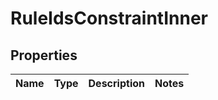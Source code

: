 

# RuleIdsConstraintInner


## Properties

| Name | Type | Description | Notes |
|------------ | ------------- | ------------- | -------------|



